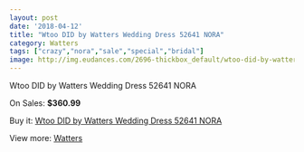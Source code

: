 ```yaml
---
layout: post
date: '2018-04-12'
title: "Wtoo DID by Watters Wedding Dress 52641 NORA"
category: Watters
tags: ["crazy","nora","sale","special","bridal"]
image: http://img.eudances.com/2696-thickbox_default/wtoo-did-by-watters-wedding-dress-52641-nora.jpg
---
```

Wtoo DID by Watters Wedding Dress 52641 NORA

On Sales: **$360.99**
<a href="https://www.eudances.com/en/watters/908-wtoo-did-by-watters-wedding-dress-52641-nora.html"><amp-img layout="responsive" width="600" height="600" src="//img.eudances.com/2696-thickbox_default/wtoo-did-by-watters-wedding-dress-52641-nora.jpg" alt="Wtoo DID by Watters Wedding Dress 52641 NORA 0" /></a>
<a href="https://www.eudances.com/en/watters/908-wtoo-did-by-watters-wedding-dress-52641-nora.html"><amp-img layout="responsive" width="600" height="600" src="//img.eudances.com/2697-thickbox_default/wtoo-did-by-watters-wedding-dress-52641-nora.jpg" alt="Wtoo DID by Watters Wedding Dress 52641 NORA 1" /></a>

Buy it: [Wtoo DID by Watters Wedding Dress 52641 NORA](https://www.eudances.com/en/watters/908-wtoo-did-by-watters-wedding-dress-52641-nora.html "Wtoo DID by Watters Wedding Dress 52641 NORA")

View more: [Watters](https://www.eudances.com/en/12-watters "Watters")